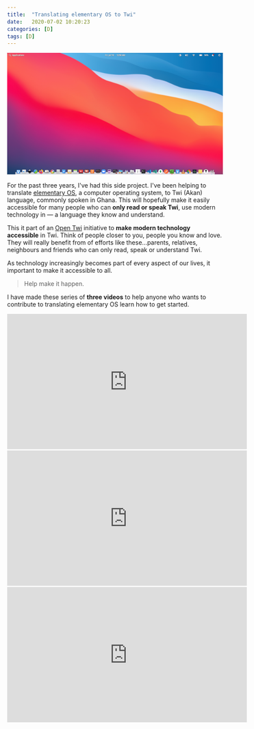 ```yaml
---
title:  "Translating elementary OS to Twi"
date:   2020-07-02 10:20:23
categories: [D]
tags: [D]
---
```


![No one](/images/2020-elementary-os.png) 

For the past three years, I've had this side project. I've been helping to translate [elementary OS](https://elementary.io), a computer operating system, to Twi (Akan) language, commonly spoken in Ghana. This will hopefully make it easily accessible for many people who can **only read or speak Twi**, use modern technology in ―  a language they know and understand. 

This it part of an [Open Twi](https://github.com/aberba/open-twi) initiative to **make modern technology accessible** in Twi. Think of people closer to you, people you know and love. They will really benefit from of efforts like these...parents, relatives, neighbours and friends who can only read, speak or understand Twi. 

As technology increasingly becomes part of every aspect of our lives, it important to make it accessible to all.

> Help make it happen.

I have made these series of **three videos** to help anyone who wants to contribute to translating elementary OS learn how to get started. 

<div class="embed-container">
<iframe class="embed" src="https://youtu.be/xs6uKQIhca4" width="560" height="315" frameborder="0" allow="accelerometer; autoplay; encrypted-media; gyroscope; picture-in-picture"  allowfullscreen="allowfullscreen"> </iframe>
</div>

<div class="embed-container">
<iframe class="embed" src="https://youtu.be/ZLAYdKRk3os" width="560" height="315" frameborder="0" allow="accelerometer; autoplay; encrypted-media; gyroscope; picture-in-picture"  allowfullscreen="allowfullscreen"> </iframe>
</div>

<div class="embed-container">
<iframe class="embed" src="https://youtu.be/CxCYU3u3WNs" width="560" height="315" frameborder="0" allow="accelerometer; autoplay; encrypted-media; gyroscope; picture-in-picture"  allowfullscreen="allowfullscreen"> </iframe>
</div>